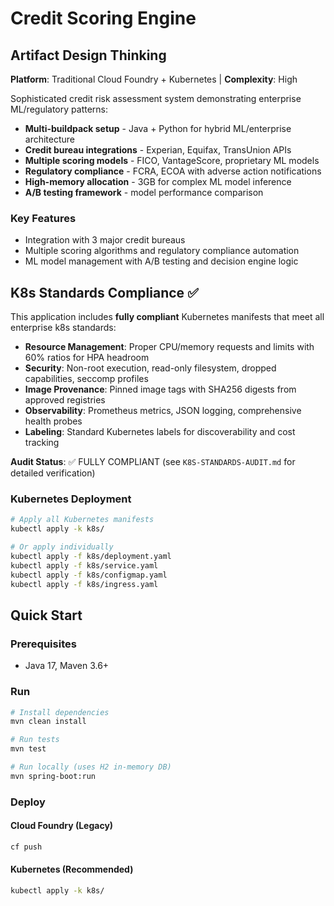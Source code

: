 # Credit Scoring Engine

## Artifact Design Thinking

**Platform**: Traditional Cloud Foundry + Kubernetes | **Complexity**: High

Sophisticated credit risk assessment system demonstrating enterprise ML/regulatory patterns:

- **Multi-buildpack setup** - Java + Python for hybrid ML/enterprise architecture
- **Credit bureau integrations** - Experian, Equifax, TransUnion APIs
- **Multiple scoring models** - FICO, VantageScore, proprietary ML models
- **Regulatory compliance** - FCRA, ECOA with adverse action notifications
- **High-memory allocation** - 3GB for complex ML model inference
- **A/B testing framework** - model performance comparison

### Key Features
- Integration with 3 major credit bureaus
- Multiple scoring algorithms and regulatory compliance automation
- ML model management with A/B testing and decision engine logic

## K8s Standards Compliance ✅

This application includes **fully compliant** Kubernetes manifests that meet all enterprise k8s standards:

- **Resource Management**: Proper CPU/memory requests and limits with 60% ratios for HPA headroom
- **Security**: Non-root execution, read-only filesystem, dropped capabilities, seccomp profiles
- **Image Provenance**: Pinned image tags with SHA256 digests from approved registries
- **Observability**: Prometheus metrics, JSON logging, comprehensive health probes
- **Labeling**: Standard Kubernetes labels for discoverability and cost tracking

**Audit Status**: ✅ FULLY COMPLIANT (see `K8S-STANDARDS-AUDIT.md` for detailed verification)

### Kubernetes Deployment
```bash
# Apply all Kubernetes manifests
kubectl apply -k k8s/

# Or apply individually
kubectl apply -f k8s/deployment.yaml
kubectl apply -f k8s/service.yaml
kubectl apply -f k8s/configmap.yaml
kubectl apply -f k8s/ingress.yaml
```

## Quick Start

### Prerequisites
- Java 17, Maven 3.6+

### Run
```bash
# Install dependencies
mvn clean install

# Run tests
mvn test

# Run locally (uses H2 in-memory DB)
mvn spring-boot:run
```

### Deploy

#### Cloud Foundry (Legacy)
```bash
cf push
```

#### Kubernetes (Recommended)
```bash
kubectl apply -k k8s/
```
